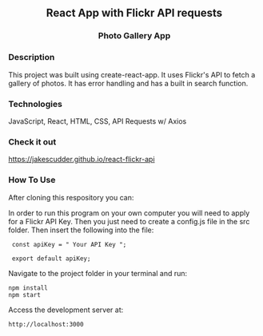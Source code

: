<div align="center">

## React App with Flickr API requests
### Photo Gallery App

</div>

### Description
This project was built using create-react-app.  It uses Flickr's API to fetch a gallery of photos.  It has error handling and has a built in search function.  

### Technologies
JavaScript, React, HTML, CSS, API Requests w/ Axios

### Check it out
https://jakescudder.github.io/react-flickr-api

### How To Use

After cloning this respository you can:

In order to run this program on your own computer you will need to apply for a Flickr API Key. Then you just need to create a config.js file in the src folder. Then insert the following into the file:
```
 const apiKey = " Your API Key ";
 
 export default apiKey;
```

Navigate to the project folder in your terminal and run:
```
npm install
npm start
```

Access the development server at:
```
http://localhost:3000
```

